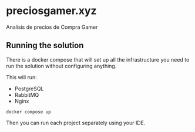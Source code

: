 # preciosgamer.xyz

Analisis de precios de Compra Gamer

## Running the solution

There is a docker compose that will set up all the infrastructure you need to run the solution without configuring anything.

This will run:

- PostgreSQL
- RabbitMQ
- Nginx

```
docker compose up
```

Then you can run each project separately using your IDE.
